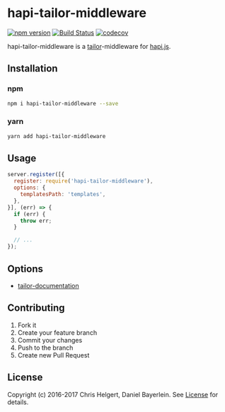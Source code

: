 # hapi-tailor-middleware

[![npm version](https://badge.fury.io/js/hapi-tailor-middleware.svg)](https://badge.fury.io/js/hapi-tailor-middleware)
[![Build Status](https://travis-ci.org/chrishelgert/hapi-tailor-middleware.svg?branch=master)](https://travis-ci.org/chrishelgert/hapi-tailor-middleware)
[![codecov](https://codecov.io/gh/chrishelgert/hapi-tailor-middleware/branch/master/graph/badge.svg)](https://codecov.io/gh/chrishelgert/hapi-tailor-middleware)

hapi-tailor-middleware is a [tailor](https://github.com/zalando/tailor)-middleware for [hapi.js](https://github.com/hapijs/hapi).

## Installation

### npm

```bash
npm i hapi-tailor-middleware --save
```

### yarn

```bash
yarn add hapi-tailor-middleware
```

## Usage
```javascript
server.register([{
  register: require('hapi-tailor-middleware'),
  options: {
    templatesPath: 'templates',
  },
}], (err) => {
  if (err) {
    throw err;
  }

  // ...
});
```

## Options

* [tailor-documentation](https://github.com/zalando/tailor#options)

## Contributing
1. Fork it
2. Create your feature branch
3. Commit your changes
4. Push to the branch
5. Create new Pull Request

## License
Copyright (c) 2016-2017 Chris Helgert, Daniel Bayerlein. See [License](./LICENSE) for details.
